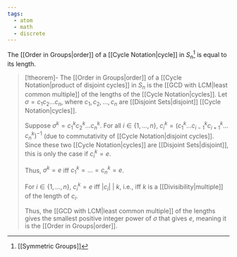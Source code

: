 ```yaml
---
tags:
  - atom
  - math
  - discrete
---
```

The [[Order in Groups|order]] of a [[Cycle Notation|cycle]] in $S_{n}$[^1] is equal to its length.

> [!theorem]- The [[Order in Groups|order]] of a [[Cycle Notation|product of disjoint cycles]] in $S_{n}$ is the [[GCD with LCM|least common multiple]] of the lengths of the [[Cycle Notation|cycles]].
> Let $\sigma = c_{1}c_{2}\dots c_{n}$, where $c_{1},c_{2},\dots,c_{n}$ are [[Disjoint Sets|disjoint]] [[Cycle Notation|cycles]].
> 
> Suppose $\sigma^k = c_{1}^kc_{2}^k \dots c_{n}^k$. For all $i \in \{ 1,\dots,n \}$, $c_{i}^k = \left( c_{1}^k\dots c_{i-1}^kc_{i+1}^k \dots c_{n}^k \right)^{-1}$ (due to commutativity of [[Cycle Notation|disjoint cycles]]. Since these two [[Cycle Notation|cycles]] are [[Disjoint Sets|disjoint]], this is only the case if $c_{i}^k = e$.
> 
> Thus, $\sigma^k = e$ iff $c_{1}^k = \dots = c_{n}^k = e$.
> 
> For $i \in \{ 1,\dots,n \}$, $c_{i}^k = e$ iff $\left| c_{i} \right| \: |\: k$, i.e., iff $k$ is a [[Divisibility|multiple]] of the length of $c_{i}$.
> 
> Thus, the [[GCD with LCM|least common multiple]] of the lengths gives the smallest positive integer power of $\sigma$ that gives $e$, meaning it is the [[Order in Groups|order]].

[^1]: [[Symmetric Groups]]
